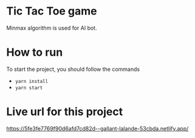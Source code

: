 # Tic Tac Toe game

Minmax algorithm is used for AI bot.

# How to run
To start the project, you should follow the commands
- `yarn install`
- `yarn start`


# Live url for this project
https://5fe3fe7769f90d6afd7cd82d--gallant-lalande-53cbda.netlify.app/